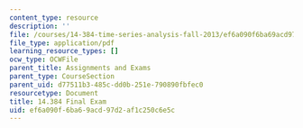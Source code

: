 ```yaml
---
content_type: resource
description: ''
file: /courses/14-384-time-series-analysis-fall-2013/ef6a090f6ba69acd97d2af1c250c6e5c_MIT14_384F13_exam.pdf
file_type: application/pdf
learning_resource_types: []
ocw_type: OCWFile
parent_title: Assignments and Exams
parent_type: CourseSection
parent_uid: d77511b3-485c-dd0b-251e-790890fbfec0
resourcetype: Document
title: 14.384 Final Exam
uid: ef6a090f-6ba6-9acd-97d2-af1c250c6e5c
---
```

